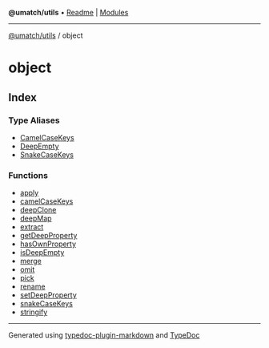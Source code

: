 **@umatch/utils** • [Readme](../index.md) \| [Modules](../modules.md)

***

[@umatch/utils](../modules.md) / object

# object

## Index

### Type Aliases

- [CamelCaseKeys](type-aliases/CamelCaseKeys.md)
- [DeepEmpty](type-aliases/DeepEmpty.md)
- [SnakeCaseKeys](type-aliases/SnakeCaseKeys.md)

### Functions

- [apply](functions/apply.md)
- [camelCaseKeys](functions/camelCaseKeys.md)
- [deepClone](functions/deepClone.md)
- [deepMap](functions/deepMap.md)
- [extract](functions/extract.md)
- [getDeepProperty](functions/getDeepProperty.md)
- [hasOwnProperty](functions/hasOwnProperty.md)
- [isDeepEmpty](functions/isDeepEmpty.md)
- [merge](functions/merge.md)
- [omit](functions/omit.md)
- [pick](functions/pick.md)
- [rename](functions/rename.md)
- [setDeepProperty](functions/setDeepProperty.md)
- [snakeCaseKeys](functions/snakeCaseKeys.md)
- [stringify](functions/stringify.md)

***

Generated using [typedoc-plugin-markdown](https://www.npmjs.com/package/typedoc-plugin-markdown) and [TypeDoc](https://typedoc.org/)
